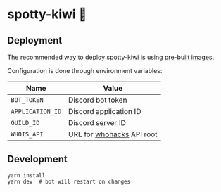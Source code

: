 # spotty-kiwi :kiwi_fruit:

## Deployment

The recommended way to deploy spotty-kiwi is using [pre-built images][docker-packages].

Configuration is done through environment variables:

| Name | Value  |
| ---- | ------ | 
| `BOT_TOKEN` | Discord bot token |
| `APPLICATION_ID` | Discord application ID |
| `GUILD_ID` | Discord server ID |
| `WHOIS_API` | URL for [whohacks][whohacks-repo] API root | 

[docker-packages]: https://github.com/hspsh/spotty-kiwi/pkgs/container/spotty-kiwi
[whohacks-repo]: https://github.com/hspsh/whohacks

## Development

```
yarn install
yarn dev  # bot will restart on changes
```
